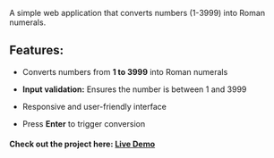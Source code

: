 A simple web application that converts numbers (1-3999) into Roman numerals.

## Features:

- Converts numbers from **1 to 3999** into Roman numerals
  
- **Input validation:** Ensures the number is between 1 and 3999
  
- Responsive and user-friendly interface
  
- Press **Enter** to trigger conversion

#### Check out the project here: [Live Demo](https://estherlein.github.io/Product-Landing-Page/)
